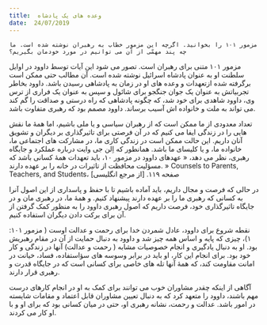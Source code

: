 ```yaml
---
title:  وعده های یک پادشاه
date:  24/07/2019
---
```


`مزمور ۱۰۱ را بخوانید. اگرچه این مزمور خطاب به رهبران نوشته شده است. ما چه پند مهمّی از آن می توانیم در مورد خودمان بگیریم؟`

مزمور ۱۰۱ متنی برای رهبران است. تصور می شود این آیات توسط داوود در اوایل سلطنت او به عنوان پادشاه اسرائیل نوشته شده است. آن مطالب حتی ممکن است برگرفته شده ازتعهدات و وعده های او در زمان به پادشاهی رسیدن باشد. داوود بخاطر تجربیاتش به عنوان یک جوان جنگجو برای شائول و سپس به عنوان یک فراری از ترس وی، داوود شاهدی برای خود شد، که چگونه پادشاهی که راه درستی و صداقت را گم کند می تواند به ملت و خانواده اش آسیب برساند. داوود مصمم بود که رهبری متفاوت باشد.

تعداد معدودی از ما ممکن است که از رهبران سیاسی و یا ملی باشیم، اما همهٔ ما نقش هایی را در زندگی ایفا می کنیم که در آن فرصتی برای تاثیرگذاری بر دیگران و تشویق آنان داریم. این حالت ممکن است در زندگی کاری ما، در مشارکت های اجتماعی ما، خانواده ما، و یا کلیسای ما باشد. همانطور که اِلن جی وایت درباره عملکرد و جایگاه رهبری، نظر می دهد، « عهدهای داوود در مزمور ۱۰، باید تعهدات همهٔ کسانی باشد که مسؤلیت محافظت از تاثیرات در خانه را بر عهده دارند. » Counsels to Parents, Teachers, and Students، صفحه ۱۱۹. [از مرجع انگلیسی]

در حالی که فرصت و مجال داریم، باید آماده باشیم تا با حفظ و پاسداری از این اصول آنرا به کسانی که رهبری ما را بر عهده دارند پیشنهاد کنیم. و همهٔ ما، در رهبری مان و در جایگاه تاثیرگذاری خود، فرصت داریم که اصول رهبری داوود را به منظور کمک گرفتن از آن برای برکت دادن دیگران استفاده کنیم.

نقطه شروع برای داوود، عادل شمردن خدا برای رحمت و عدالت اوست ( مزمور ۱۰۱: ۱)، چیزی که پایه و اساس همه چیز شد و داوود به دنبال حمایت از آن در مقام رهبریش بود. او به دنبال یادگیری و انجام خصوصیات مشابه ( رحمت و عدالت) آنها در زندگی و کار خود بود. برای انجام این کار، او باید در برابر وسوسه های سؤاستفاده، فساد، خیانت در امانت مقاومت کند، که همهٔ آنها تله های خاصی برای کسانی است که در جایگاه قدرت و رهبری قرار دارند.

آگاهی از اینکه چقدر مشاوران خوب می توانند برای کمک به او در انجام کارهای درست مهم باشند، داوود را متعهد کرد که به دنبال تعیین مشاوران قابل اعتماد و مقامات شایسته در امور باشد. عدالت و رحمت، نشانه رهبری او، حتی در میان کسانی بود که برای او و با او کار می کردند.